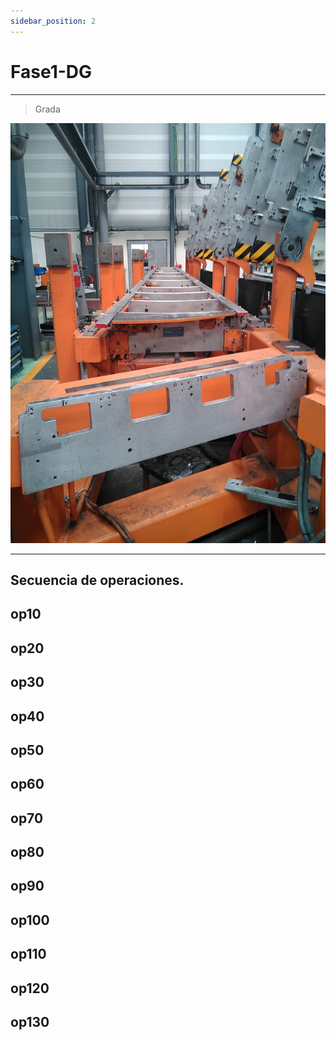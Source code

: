 ```yaml
---
sidebar_position: 2
---
```


# Fase1-DG
---
> Grada

![Grada](../../static/ima_A320/Grada.jpg)

---

## Secuencia de operaciones.

## op10
## op20
## op30
## op40
## op50
## op60
## op70
## op80
## op90
## op100
## op110
## op120
## op130

 
 